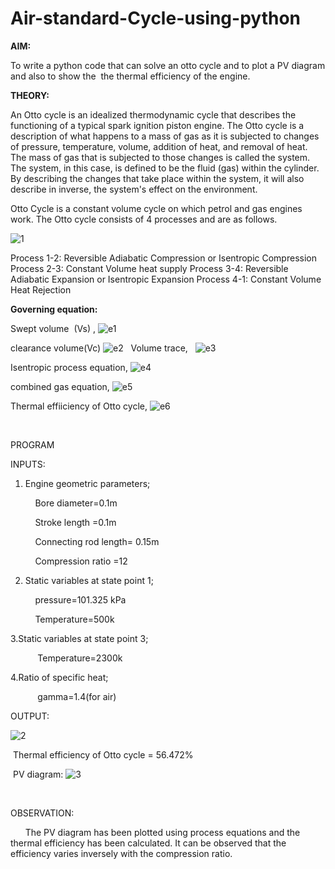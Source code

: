 # Air-standard-Cycle-using-python
**AIM:**

To write a python code that can solve an otto cycle and to plot a PV diagram and also to show the  the thermal efficiency of the engine.

**THEORY:**

An Otto cycle is an idealized thermodynamic cycle that describes the functioning of a typical spark ignition piston engine. The Otto cycle is a description of what happens to a mass of gas as it is subjected to changes of pressure, temperature, volume, addition of heat, and removal of heat. The mass of gas that is subjected to those changes is called the system. The system, in this case, is defined to be the fluid (gas) within the cylinder. By describing the changes that take place within the system, it will also describe in inverse, the system's effect on the environment.

Otto Cycle is a constant volume cycle on which petrol and gas engines work. The Otto cycle consists of 4 processes and are as follows.

![1](https://user-images.githubusercontent.com/104487026/179738232-f7f64e9c-9eba-44d5-a934-d89986410b2b.jpg)


Process 1-2: Reversible Adiabatic Compression or Isentropic Compression
Process 2-3: Constant Volume heat supply
Process 3-4: Reversible Adiabatic Expansion or Isentropic Expansion
Process 4-1: Constant Volume Heat Rejection



**Governing equation:**

Swept volume  (Vs) ,
![e1](https://user-images.githubusercontent.com/104487026/179738295-cade9ec2-41ce-436a-bd09-c7499419b96b.png)

clearance volume(Vc)
![e2](https://user-images.githubusercontent.com/104487026/179738354-70230d0f-6dad-4a50-aff0-e9e15f6873a3.png)
  
Volume trace,  
![e3](https://user-images.githubusercontent.com/104487026/179738386-12d2a687-e8b6-4514-92cb-cfd398479653.png)

Isentropic process equation,
![e4](https://user-images.githubusercontent.com/104487026/179738423-3f97eea3-8df7-4380-a6bb-cd8b4e263436.png)

combined gas equation,
![e5](https://user-images.githubusercontent.com/104487026/179738460-9488b0cf-5daf-4d77-902c-390977b53d57.png)

Thermal effiiciency of Otto cycle,
![e6](https://user-images.githubusercontent.com/104487026/179738488-315faf37-0bab-42f2-af85-10560b05f3df.png)

   

PROGRAM

INPUTS:

1. Engine geometric parameters;

          Bore diameter=0.1m

          Stroke length =0.1m

          Connecting rod length= 0.15m

          Compression ratio =12

2. Static variables at state point 1;

          pressure=101.325 kPa

          Temperature=500k

3.Static variables at state point 3;

           Temperature=2300k

4.Ratio of specific heat;

           gamma=1.4(for air)





OUTPUT:

![2](https://user-images.githubusercontent.com/104487026/179738603-1c68749d-9a0d-48ec-bd7b-0cebbff65e6d.png)
 

 Thermal efficiency of Otto cycle = 56.472%

 PV diagram:
![3](https://user-images.githubusercontent.com/104487026/179738632-8d335a81-d28e-4878-8961-ca0f4c75c1a0.png)

      

OBSERVATION:

      The PV diagram has been plotted using process equations and the thermal efficiency has been calculated. It can be observed that the efficiency varies inversely with the compression ratio.
